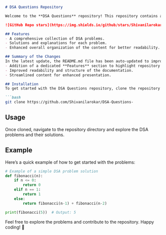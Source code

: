 ```markdown
# DSA Questions Repository

Welcome to the **DSA Questions** repository! This repository contains a collection of Data Structures and Algorithms (DSA) problems designed to help you enhance your coding skills.

![GitHub Repo stars](https://img.shields.io/github/stars/Shivanilarokar/DSA-Questions-) ![GitHub forks](https://img.shields.io/github/forks/Shivanilarokar/DSA-Questions-) ![GitHub issues](https://img.shields.io/github/issues/Shivanilarokar/DSA-Questions-)

## Features
- A comprehensive collection of DSA problems.
- Solutions and explanations for each problem.
- Enhanced overall organization of the content for better readability. 📚

## Summary of the Changes
In the latest update, the README.md file has been auto-updated to improve clarity and organization. Key changes include:
- Addition of a dedicated **Features** section to highlight repository offerings.
- Improved readability and structure of the documentation.
- Streamlined content for enhanced presentation.

## Installation
To get started with the DSA Questions repository, clone the repository to your local machine using the following command:

```bash
git clone https://github.com/Shivanilarokar/DSA-Questions-
```

## Usage
Once cloned, navigate to the repository directory and explore the DSA problems and their solutions.

## Example
Here’s a quick example of how to get started with the problems:

```python
# Example of a simple DSA problem solution
def fibonacci(n):
    if n <= 0:
        return 0
    elif n == 1:
        return 1
    else:
        return fibonacci(n-1) + fibonacci(n-2)

print(fibonacci(5))  # Output: 5
```

Feel free to explore the problems and contribute to the repository. Happy coding! 🚀
```